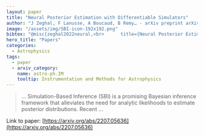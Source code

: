 ```yaml
---
layout: paper
title: "Neural Posterior Estimation with Differentiable Simulators"
author: "J Zeghal, F Lanusse, A Boucaud, B Remy… - arXiv preprint arXiv …, 2022 - arxiv.org"
image: "/assets/img/SBI-icon-192x192.png"
bibtex: "@misc{zeghal2022neural,<br>      title={Neural Posterior Estimation with Differentiable Simulators}, <br>      author={Justine Zeghal and François Lanusse and Alexandre Boucaud and Benjamin Remy and Eric Aubourg},<br>      year={2022},<br>      eprint={2207.05636},<br>      archivePrefix={arXiv},<br>      primaryClass={astro-ph.IM}<br>}"
hero_title: "Papers"
categories:
  - Astrophysics
tags:
  - paper
  - arxiv_category:
    name: astro-ph.IM
    tooltip: Instrumentation and Methods for Astrophysics
---
```

>… Simulation-Based Inference (SBI) is a promising Bayesian inference framework that alleviates the need for analytic likelihoods to estimate posterior distributions. Recent …

Link to paper: [https://arxiv.org/abs/2207.05636](https://arxiv.org/abs/2207.05636)


